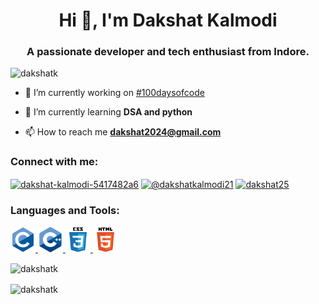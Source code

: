 <h1 align="center">Hi 👋, I'm Dakshat Kalmodi</h1>
<h3 align="center">A passionate developer and tech enthusiast from Indore.</h3>

<p align="left"> <img src="https://komarev.com/ghpvc/?username=dakshatk&label=Profile%20views&color=0e75b6&style=flat" alt="dakshatk" /> </p>

- 🔭 I’m currently working on [#100daysofcode](https://github.com/Dakshatk/100daysofcode)

- 🌱 I’m currently learning **DSA and python**

- 📫 How to reach me **dakshat2024@gmail.com**

<h3 align="left">Connect with me:</h3>
<p align="left">
<a href="https://linkedin.com/in/dakshat-kalmodi-5417482a6" target="blank"><img align="center" src="https://raw.githubusercontent.com/rahuldkjain/github-profile-readme-generator/master/src/images/icons/Social/linked-in-alt.svg" alt="dakshat-kalmodi-5417482a6" height="30" width="40" /></a>
<a href="https://www.hackerrank.com/@dakshatkalmodi21" target="blank"><img align="center" src="https://raw.githubusercontent.com/rahuldkjain/github-profile-readme-generator/master/src/images/icons/Social/hackerrank.svg" alt="@dakshatkalmodi21" height="30" width="40" /></a>
<a href="https://www.leetcode.com/dakshat25" target="blank"><img align="center" src="https://raw.githubusercontent.com/rahuldkjain/github-profile-readme-generator/master/src/images/icons/Social/leet-code.svg" alt="dakshat25" height="30" width="40" /></a>
</p>

<h3 align="left">Languages and Tools:</h3>
<p align="left"> <a href="https://www.cprogramming.com/" target="_blank" rel="noreferrer"> <img src="https://raw.githubusercontent.com/devicons/devicon/master/icons/c/c-original.svg" alt="c" width="40" height="40"/> </a> <a href="https://www.w3schools.com/cpp/" target="_blank" rel="noreferrer"> <img src="https://raw.githubusercontent.com/devicons/devicon/master/icons/cplusplus/cplusplus-original.svg" alt="cplusplus" width="40" height="40"/> </a> <a href="https://www.w3schools.com/css/" target="_blank" rel="noreferrer"> <img src="https://raw.githubusercontent.com/devicons/devicon/master/icons/css3/css3-original-wordmark.svg" alt="css3" width="40" height="40"/> </a> <a href="https://www.w3.org/html/" target="_blank" rel="noreferrer"> <img src="https://raw.githubusercontent.com/devicons/devicon/master/icons/html5/html5-original-wordmark.svg" alt="html5" width="40" height="40"/> </a> </p>

<p><img align="center" src="https://github-readme-stats.vercel.app/api/top-langs?username=dakshatk&show_icons=true&locale=en&layout=compact" alt="dakshatk" /></p>

<p><img align="center" src="https://github-readme-streak-stats.herokuapp.com/?user=dakshatk&" alt="dakshatk" /></p>

